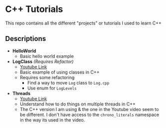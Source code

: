 # C++ Tutorials
This repo contains all the different "projects" or tutorials I used to learn C++

## Descriptions 
- **HelloWorld**
    - Basic hello world example
- **LogClass** _(Requires Refactor)_
    - [Youtube Link](https://www.youtube.com/watch?v=3dHBFBw13E0&list=TLPQMDIwMjIwMjLEQaKWSVipcw&index=20)
    - Basic example of using classes in C++
    - Requires some refactoring
        - Find a way to move `Log` class to `Log.cpp`
        - Use enum for `LogLevels`
- **Threads**
    - [Youtube Link](https://www.youtube.com/watch?v=wXBcwHwIt_I&list=PLlrATfBNZ98dudnM48yfGUldqGD0S4FFb&index=62)
    - Understand how to do things on multiple threads in C++
    - The C++ version I am using & the one in the Youtube video seem to be different. I don't have access to the `chrono_literals` namespace in the way its used in the video.